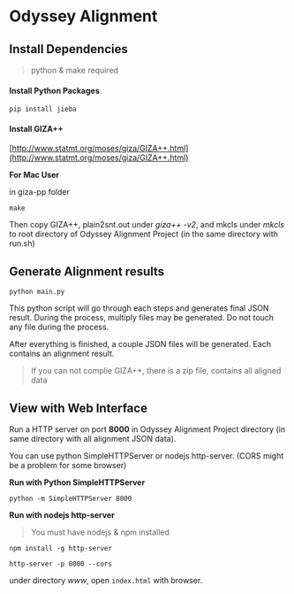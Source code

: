 # Odyssey Alignment

## Install Dependencies

> python & make required

#### Install Python Packages

```pip install jieba```

#### Install GIZA++

[http://www.statmt.org/moses/giza/GIZA++.html](http://www.statmt.org/moses/giza/GIZA++.html)

**For Mac User**

in giza-pp folder

```make```

Then copy GIZA++, plain2snt.out under *giza++ -v2*, and mkcls under *mkcls* to root directory of Odyssey Alignment Project (in the same directory with run.sh) 

## Generate Alignment results

```python main.py```

This python script will go through each steps and generates final JSON result. During the process, multiply files may be generated. Do not touch any file during the process.

After everything is finished, a couple JSON files will be generated. Each contains an alignment result.

> If you can not complie GIZA++, there is a zip file, contains all aligned data

## View with Web Interface

Run a HTTP server on port **8000** in Odyssey Alignment Project directory (in same directory with all alignment JSON data).

You can use python SimpleHTTPServer or nodejs http-server. (CORS might be a problem for some browser)

**Run with Python SimpleHTTPServer**

```python -m SimpleHTTPServer 8000```

**Run with nodejs http-server**

> You must have nodejs & npm installed

```npm install -g http-server```

```http-server -p 8000 --cors```

under directory *www*, open ```index.html``` with browser.